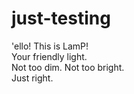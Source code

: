 # just-testing

'ello! This is LamP!  
Your friendly light.  
Not too dim.  Not too bright.  
Just right.

